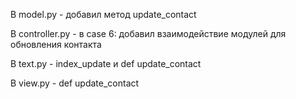 В model.py - добавил метод update_contact

В controller.py - в case 6: добавил взаимодействие модулей для обновления контакта

В text.py - index_update и def update_contact

В view.py - def update_contact
